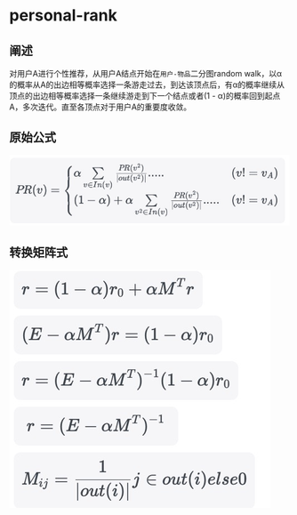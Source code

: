 # personal-rank
## 阐述
对用户A进行个性推荐，从用户A结点开始在`用户-物品`二分图random walk，以α的概率从A的出边相等概率选择一条游走过去，到达该顶点后，有α的概率继续从顶点的出边相等概率选择一条继续游走到下一个结点或者(1 - α)的概率回到起点A，多次迭代。直至各顶点对于用户A的重要度收敛。
## 原始公式
![personal-rank](../../../assets/img/personal-rank原始公式.jpg)
## 转换矩阵式
![personal-rank](../../../assets/img/personal-rank矩阵式.jpg)
